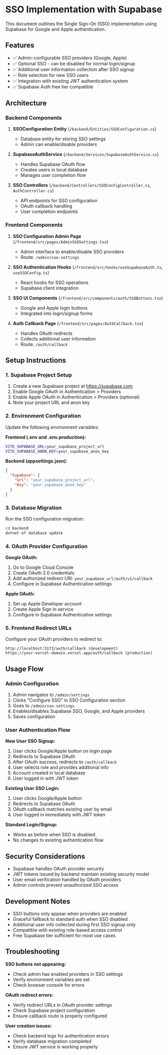# SSO Implementation with Supabase

This document outlines the Single Sign-On (SSO) implementation using Supabase for Google and Apple authentication.

## Features

- ✅ Admin-configurable SSO providers (Google, Apple)
- ✅ Optional SSO - can be disabled for normal login/signup
- ✅ Additional user information collection after SSO signup
- ✅ Role selection for new SSO users
- ✅ Integration with existing JWT authentication system
- ✅ Supabase Auth free tier compatible

## Architecture

### Backend Components

1. **SSOConfiguration Entity** (`/backend/Entities/SSOConfiguration.cs`)
   - Database entity for storing SSO settings
   - Admin can enable/disable providers

2. **SupabaseAuthService** (`/backend/Services/SupabaseAuthService.cs`)
   - Handles Supabase OAuth flow
   - Creates users in local database
   - Manages user completion flow

3. **SSO Controllers** (`/backend/Controllers/SSOConfigController.cs`, `AuthController.cs`)
   - API endpoints for SSO configuration
   - OAuth callback handling
   - User completion endpoints

### Frontend Components

1. **SSO Configuration Admin Page** (`/frontend/src/pages/AdminSSOSettings.tsx`)
   - Admin interface to enable/disable SSO providers
   - Route: `/admin/sso-settings`

2. **SSO Authentication Hooks** (`/frontend/src/hooks/useSupabaseAuth.ts`, `useSSOConfig.ts`)
   - React hooks for SSO operations
   - Supabase client integration

3. **SSO UI Components** (`/frontend/src/components/auth/SSOButtons.tsx`)
   - Google and Apple login buttons
   - Integrated into login/signup forms

4. **Auth Callback Page** (`/frontend/src/pages/AuthCallback.tsx`)
   - Handles OAuth redirects
   - Collects additional user information
   - Route: `/auth/callback`

## Setup Instructions

### 1. Supabase Project Setup

1. Create a new Supabase project at https://supabase.com
2. Enable Google OAuth in Authentication > Providers
3. Enable Apple OAuth in Authentication > Providers (optional)
4. Note your project URL and anon key

### 2. Environment Configuration

Update the following environment variables:

**Frontend (.env and .env.production):**
```bash
VITE_SUPABASE_URL=your_supabase_project_url
VITE_SUPABASE_ANON_KEY=your_supabase_anon_key
```

**Backend (appsettings.json):**
```json
{
  "Supabase": {
    "Url": "your_supabase_project_url",
    "Key": "your_supabase_anon_key"
  }
}
```

### 3. Database Migration

Run the SSO configuration migration:

```bash
cd backend
dotnet ef database update
```

### 4. OAuth Provider Configuration

**Google OAuth:**
1. Go to Google Cloud Console
2. Create OAuth 2.0 credentials
3. Add authorized redirect URI: `your_supabase_url/auth/v1/callback`
4. Configure in Supabase Authentication settings

**Apple OAuth:**
1. Set up Apple Developer account
2. Create Apple Sign In service
3. Configure in Supabase Authentication settings

### 5. Frontend Redirect URLs

Configure your OAuth providers to redirect to:
```
http://localhost:5173/auth/callback (development)
https://your-vercel-domain.vercel.app/auth/callback (production)
```

## Usage Flow

### Admin Configuration

1. Admin navigates to `/admin/settings`
2. Clicks "Configure SSO" in SSO Configuration section
3. Goes to `/admin/sso-settings`
4. Enables/disables Supabase SSO, Google, and Apple providers
5. Saves configuration

### User Authentication Flow

**New User SSO Signup:**
1. User clicks Google/Apple button on login page
2. Redirects to Supabase OAuth
3. After OAuth success, redirects to `/auth/callback`
4. User selects role and provides additional info
5. Account created in local database
6. User logged in with JWT token

**Existing User SSO Login:**
1. User clicks Google/Apple button
2. Redirects to Supabase OAuth
3. OAuth callback matches existing user by email
4. User logged in immediately with JWT token

**Standard Login/Signup:**
- Works as before when SSO is disabled
- No changes to existing authentication flow

## Security Considerations

- Supabase handles OAuth provider security
- JWT tokens issued by backend maintain existing security model
- User email verification handled by OAuth providers
- Admin controls prevent unauthorized SSO access

## Development Notes

- SSO buttons only appear when providers are enabled
- Graceful fallback to standard auth when SSO disabled
- Additional user info collected during first SSO signup only
- Compatible with existing role-based access control
- Free Supabase tier sufficient for most use cases

## Troubleshooting

**SSO buttons not appearing:**
- Check admin has enabled providers in SSO settings
- Verify environment variables are set
- Check browser console for errors

**OAuth redirect errors:**
- Verify redirect URLs in OAuth provider settings
- Check Supabase project configuration
- Ensure callback route is properly configured

**User creation issues:**
- Check backend logs for authentication errors
- Verify database migration completed
- Ensure JWT service is working properly